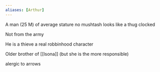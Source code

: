 ```yaml
---
aliases: [Arthur]
---
```


A man (25 M) of average stature
no mushtash
looks like a thug
clocked

Not from the army

He is a thieve a real robbinhood character

Older brother of [[Isona]] (but she is the more responsible)

alergic to arrows